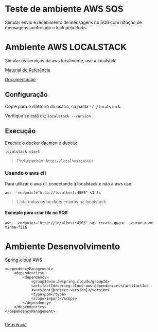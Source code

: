 # Teste de ambiente AWS SQS

Simular envio e recebimento de mensagens no SQS com rotação de mensagens controlado o lock pelo Redis

# Ambiente AWS LOCALSTACK

Simular os serviços da aws localmente, use a localstck:

[Material de Referência](https://www.youtube.com/watch?v=yOdp0wz5NeI)

[Documentação](https://docs.localstack.cloud/getting-started/installation/)

## Configuração

Copie para o diretório do usário, na pasta `~/./localstack`.

Verifique se está ok: `localstack --version`

## Execução
Execute o docker daemon e depois:

```
localstack start
```

> Porta padrão: `http://localhost:4566/`
 
### Usando o aws cli

Para utilizar o aws cli conectando à localstack e não à aws use:

```
aws --endpoint="http://localhost:4566" s3 ls
```
> Lista todos os buckets criados na localstack
 
#### Exemplo para criar fila no SQS

```
aws --endpoint="http://localhost:4566" sqs create-queue --queue-name minha-fila
```


# Ambiente Desenvolvimento

Spring-cloud AWS

```
<dependencyManagement>
    <dependencies>
        <dependency>
            <groupId>io.awspring.cloud</groupId>
            <artifactId>spring-cloud-aws-dependencies</artifactId>
            <version>{project-version}</version>
            <type>pom</type>
            <scope>import</scope>
        </dependency>
    </dependencies>
</dependencyManagement>


```

[Referência](https://docs.awspring.io/spring-cloud-aws/docs/3.1.0/reference/html/index.html#starter-dependencies)

